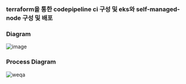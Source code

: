 ### terraform을 통한 codepipeline ci 구성 및 eks와 self-managed-node 구성 및 배포

### Diagram
![image](https://github.com/user-attachments/assets/83bcab22-3022-4b04-a260-fead906c70e9)

### Process Diagram
![weqa](https://github.com/user-attachments/assets/d0cabeef-0e99-4927-835e-fdded0f364a4)
